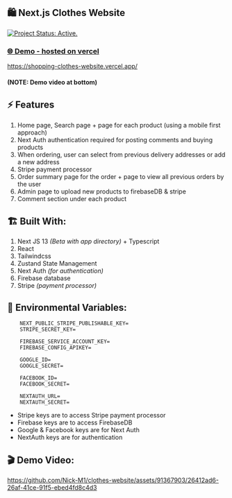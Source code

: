 ## 🛍️ Next.js Clothes Website
[![Project Status: Active.](https://www.repostatus.org/badges/latest/active.svg)](https://www.repostatus.org/#active)

### [🌐 Demo - hosted on vercel](https://shopping-clothes-website.vercel.app/) 
https://shopping-clothes-website.vercel.app/

#### (NOTE: Demo video at bottom)


## ⚡ Features
1. Home page, Search page + page for each product (using a mobile first approach)
2. Next Auth authentication required for posting comments and buying products
3. When ordering, user can select from previous delivery addresses or add a new address
4. Stripe payment processor
5. Order summary page for the order + page to view all previous orders by the user
6. Admin page to upload new products to firebaseDB & stripe
7. Comment section under each product


## 🏗️ Built With:
1. Next JS 13 _(Beta with app directory)_ + Typescript
2. React
3. Tailwindcss
4. Zustand State Management
5. Next Auth _(for authentication)_
6. Firebase database
7. Stripe _(payment processor)_


## 🌳 Environmental Variables:
```
    NEXT_PUBLIC_STRIPE_PUBLISHABLE_KEY=
    STRIPE_SECRET_KEY=
    
    FIREBASE_SERVICE_ACCOUNT_KEY=
    FIREBASE_CONFIG_APIKEY=
    
    GOOGLE_ID=
    GOOGLE_SECRET=
    
    FACEBOOK_ID=
    FACEBOOK_SECRET=
    
    NEXTAUTH_URL=
    NEXTAUTH_SECRET=
```

- Stripe keys are to access Stripe payment processor
- Firebase keys are to access FirebaseDB
- Google & Facebook keys are for Next Auth
- NextAuth keys are for authentication


## 🎬 Demo Video:
https://github.com/Nick-M1/clothes-website/assets/91367903/26412ad6-26af-41ce-91f5-ebed4fd8c4d3
